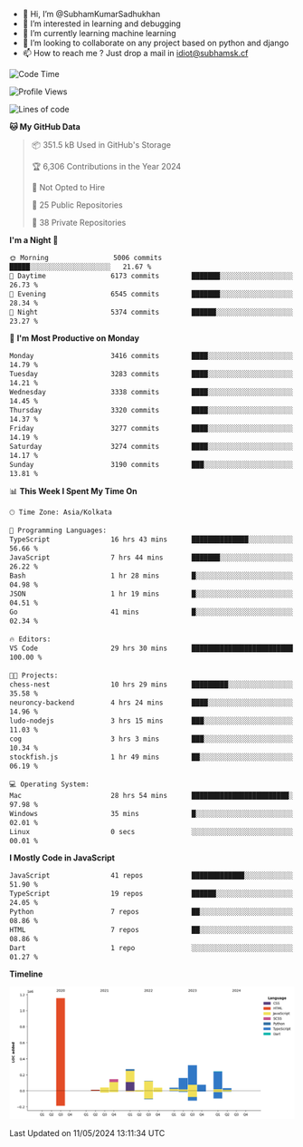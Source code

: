 - 👋 Hi, I’m @SubhamKumarSadhukhan
- 👀 I’m interested in learning and debugging
- 🌱 I’m currently learning machine learning
- 💞️ I’m looking to collaborate on any project based on python and django
- 📫 How to reach me ?
      Just drop a mail in idiot@subhamsk.cf

<!---
SubhamKumarSadhukhan/SubhamKumarSadhukhan is a ✨ special ✨ repository because its `README.md` (this file) appears on your GitHub profile.
You can click the Preview link to take a look at your changes.
--->


<!--START_SECTION:waka-->
![Code Time](http://img.shields.io/badge/Code%20Time-2%2C177%20hrs%206%20mins-blue)

![Profile Views](http://img.shields.io/badge/Profile%20Views-1-blue)

![Lines of code](https://img.shields.io/badge/From%20Hello%20World%20I%27ve%20Written-2.6%20million%20lines%20of%20code-blue)

**🐱 My GitHub Data** 

> 📦 351.5 kB Used in GitHub's Storage 
 > 
> 🏆 6,306 Contributions in the Year 2024
 > 
> 🚫 Not Opted to Hire
 > 
> 📜 25 Public Repositories 
 > 
> 🔑 38 Private Repositories 
 > 
**I'm a Night 🦉** 

```text
🌞 Morning                5006 commits        █████░░░░░░░░░░░░░░░░░░░░   21.67 % 
🌆 Daytime                6173 commits        ███████░░░░░░░░░░░░░░░░░░   26.73 % 
🌃 Evening                6545 commits        ███████░░░░░░░░░░░░░░░░░░   28.34 % 
🌙 Night                  5374 commits        ██████░░░░░░░░░░░░░░░░░░░   23.27 % 
```
📅 **I'm Most Productive on Monday** 

```text
Monday                   3416 commits        ████░░░░░░░░░░░░░░░░░░░░░   14.79 % 
Tuesday                  3283 commits        ████░░░░░░░░░░░░░░░░░░░░░   14.21 % 
Wednesday                3338 commits        ████░░░░░░░░░░░░░░░░░░░░░   14.45 % 
Thursday                 3320 commits        ████░░░░░░░░░░░░░░░░░░░░░   14.37 % 
Friday                   3277 commits        ████░░░░░░░░░░░░░░░░░░░░░   14.19 % 
Saturday                 3274 commits        ████░░░░░░░░░░░░░░░░░░░░░   14.17 % 
Sunday                   3190 commits        ███░░░░░░░░░░░░░░░░░░░░░░   13.81 % 
```


📊 **This Week I Spent My Time On** 

```text
🕑︎ Time Zone: Asia/Kolkata

💬 Programming Languages: 
TypeScript               16 hrs 43 mins      ██████████████░░░░░░░░░░░   56.66 % 
JavaScript               7 hrs 44 mins       ███████░░░░░░░░░░░░░░░░░░   26.22 % 
Bash                     1 hr 28 mins        █░░░░░░░░░░░░░░░░░░░░░░░░   04.98 % 
JSON                     1 hr 19 mins        █░░░░░░░░░░░░░░░░░░░░░░░░   04.51 % 
Go                       41 mins             █░░░░░░░░░░░░░░░░░░░░░░░░   02.34 % 

🔥 Editors: 
VS Code                  29 hrs 30 mins      █████████████████████████   100.00 % 

🐱‍💻 Projects: 
chess-nest               10 hrs 29 mins      █████████░░░░░░░░░░░░░░░░   35.58 % 
neuroncy-backend         4 hrs 24 mins       ████░░░░░░░░░░░░░░░░░░░░░   14.96 % 
ludo-nodejs              3 hrs 15 mins       ███░░░░░░░░░░░░░░░░░░░░░░   11.03 % 
cog                      3 hrs 3 mins        ███░░░░░░░░░░░░░░░░░░░░░░   10.34 % 
stockfish.js             1 hr 49 mins        ██░░░░░░░░░░░░░░░░░░░░░░░   06.19 % 

💻 Operating System: 
Mac                      28 hrs 54 mins      ████████████████████████░   97.98 % 
Windows                  35 mins             █░░░░░░░░░░░░░░░░░░░░░░░░   02.01 % 
Linux                    0 secs              ░░░░░░░░░░░░░░░░░░░░░░░░░   00.01 % 
```

**I Mostly Code in JavaScript** 

```text
JavaScript               41 repos            █████████████░░░░░░░░░░░░   51.90 % 
TypeScript               19 repos            ██████░░░░░░░░░░░░░░░░░░░   24.05 % 
Python                   7 repos             ██░░░░░░░░░░░░░░░░░░░░░░░   08.86 % 
HTML                     7 repos             ██░░░░░░░░░░░░░░░░░░░░░░░   08.86 % 
Dart                     1 repo              ░░░░░░░░░░░░░░░░░░░░░░░░░   01.27 % 
```



**Timeline**

![Lines of Code chart](https://raw.githubusercontent.com/SubhamKumarSadhukhan/SubhamKumarSadhukhan/main/assets/bar_graph.png)


 Last Updated on 11/05/2024 13:11:34 UTC
<!--END_SECTION:waka-->
